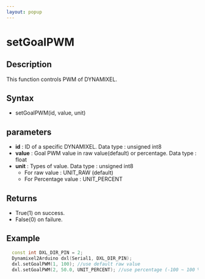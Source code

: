 ```yaml
---
layout: popup
---
```


# setGoalPWM

## Description

This function controls PWM of DYNAMIXEL.

## Syntax

- setGoalPWM(id, value, unit)

## parameters

- **id** : ID of a specific DYNAMIXEL. Data type : unsigned int8
- **value** : Goal PWM value in raw value(default) or percentage. Data type : float
- **unit** : Types of value. Data type : unsigned int8
  - For raw value : UNIT_RAW (default)
  - For Percentage value : UNIT_PERCENT

## Returns

- True(1) on success.
- False(0) on failure.

## Example

```c++
  const int DXL_DIR_PIN = 2;
  Dynamixel2Arduino dxl(Serial1, DXL_DIR_PIN);
  dxl.setGoalPWM(1, 100); //use default raw value
  dxl.setGoalPWM(2, 50.0, UNIT_PERCENT); //use percentage (-100 ~ 100 %)
```

